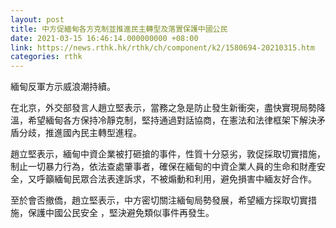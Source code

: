 ```yaml
---
layout: post
title: 中方促緬甸各方克制並推進民主轉型及落實保護中國公民
date: 2021-03-15 16:46:14.000000000 +08:00
link: https://news.rthk.hk/rthk/ch/component/k2/1580694-20210315.htm
categories: rthk
---
```


緬甸反軍方示威浪潮持續。

在北京，外交部發言人趙立堅表示，當務之急是防止發生新衝突，盡快實現局勢降溫，希望緬甸各方保持冷靜克制，堅持通過對話協商，在憲法和法律框架下解決矛盾分歧，推進國內民主轉型進程。

趙立堅表示，緬甸中資企業被打砸搶的事件，性質十分惡劣，敦促採取切實措施，制止一切暴力行為，依法查處肇事者，確保在緬甸的中資企業人員的生命和財產安全，又呼籲緬甸民眾合法表達訴求，不被煽動和利用，避免損害中緬友好合作。

至於會否撤僑，趙立堅表示，中方密切關注緬甸局勢發展，希望緬方採取切實措施，保護中國公民安全 ，堅決避免類似事件再發生。
